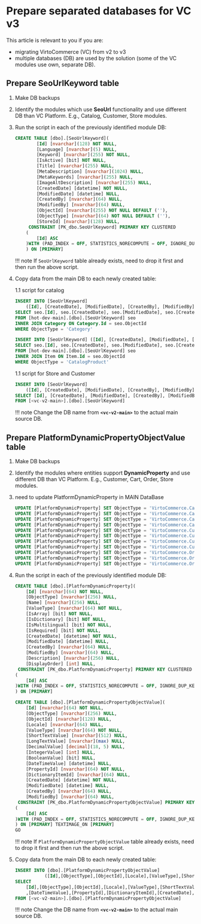 # Prepare separated databases for VC v3

This article is relevant to you if you are:

* migrating VirtoCommerce (VC) from v2 to v3
* multiple databases (DB) are used by the solution (some of the VC modules use own, separate DB).

## Prepare SeoUrlKeyword table

1. Make DB backups
1. Identify the modules which use **SeoUrl** functionality and use different DB than VC Platform. E.g., Catalog, Customer, Store modules.
1. Run the script in each of the previously identified module DB:

    ```sql
    CREATE TABLE [dbo].[SeoUrlKeyword](
    		[Id] [nvarchar](128) NOT NULL,
    		[Language] [nvarchar](5) NULL,
    		[Keyword] [nvarchar](255) NOT NULL,
    		[IsActive] [bit] NOT NULL,
    		[Title] [nvarchar](255) NULL,
    		[MetaDescription] [nvarchar](1024) NULL,
    		[MetaKeywords] [nvarchar](255) NULL,
    		[ImageAltDescription] [nvarchar](255) NULL,
    		[CreatedDate] [datetime] NOT NULL,
    		[ModifiedDate] [datetime] NULL,
    		[CreatedBy] [nvarchar](64) NULL,
    		[ModifiedBy] [nvarchar](64) NULL,
    		[ObjectId] [nvarchar](255) NOT NULL DEFAULT (''),
    		[ObjectType] [nvarchar](64) NOT NULL DEFAULT (''),
    		[StoreId] [nvarchar](128) NULL,
    	 CONSTRAINT [PK_dbo.SeoUrlKeyword] PRIMARY KEY CLUSTERED 
    	(
    		[Id] ASC
    	)WITH (PAD_INDEX = OFF, STATISTICS_NORECOMPUTE = OFF, IGNORE_DUP_KEY = OFF, ALLOW_ROW_LOCKS = ON, ALLOW_PAGE_LOCKS = ON) ON [PRIMARY]
    	) ON [PRIMARY]
    ```
    
    !!! note
        If `SeoUrlKeyword` table already exists, need to drop it first and then run the above script.

1. Copy data from the main DB to each newly created table:

    1.1 script for catalog
    ```sql
    INSERT INTO [SeoUrlKeyword]
        ([Id], [CreatedDate], [ModifiedDate], [CreatedBy], [ModifiedBy], [Keyword], [StoreId], [IsActive], [Language], [Title], [MetaDescription], [MetaKeywords],  [ImageAltDescription], [ObjectId], [ObjectType])
    SELECT seo.[Id], seo.[CreatedDate], seo.[ModifiedDate], seo.[CreatedBy], seo.[ModifiedBy], seo.[Keyword], seo.[StoreId], seo.[IsActive], seo.[Language], seo.[Title], seo.[MetaDescription], seo.[MetaKeywords], seo.[ImageAltDescription], seo.[ObjectId], seo.[ObjectType]
    FROM [hot-dev-main].[dbo].[SeoUrlKeyword] seo 
    INNER JOIN Category ON Category.Id = seo.ObjectId
    WHERE ObjectType = 'Category'

    INSERT INTO [SeoUrlKeyword] ([Id], [CreatedDate], [ModifiedDate], [CreatedBy], [ModifiedBy], [Keyword], [StoreId], [IsActive], [Language], [Title], [MetaDescription], [MetaKeywords], [ImageAltDescription], [ObjectId], [ObjectType])
    SELECT seo.[Id], seo.[CreatedDate], seo.[ModifiedDate], seo.[CreatedBy], seo.[ModifiedBy], seo.[Keyword], seo.[StoreId], seo.[IsActive], seo.[Language], seo.[Title], seo.[MetaDescription], seo.[MetaKeywords], seo.[ImageAltDescription], seo.[ObjectId], seo.[ObjectType]
    FROM [hot-dev-main].[dbo].[SeoUrlKeyword] seo
    INNER JOIN Item ON Item.Id = seo.ObjectId
    WHERE ObjectType = 'CatalogProduct'
    ```

    1.1 script for Store and Customer
    ```sql
    INSERT INTO [SeoUrlKeyword]
    	([Id], [CreatedDate], [ModifiedDate], [CreatedBy], [ModifiedBy], [Keyword], [StoreId], [IsActive], [Language], [Title], [MetaDescription], [MetaKeywords], [ImageAltDescription], [ObjectId], [ObjectType])
    SELECT [Id], [CreatedDate], [ModifiedDate], [CreatedBy], [ModifiedBy], [Keyword], [StoreId], [IsActive], [Language], [Title],   [MetaDescription], [MetaKeywords], [ImageAltDescription], [ObjectId], [ObjectType]
    FROM [<vc-v2-main>].[dbo].[SeoUrlKeyword] 
    ```
	
	!!! note
    	Change the DB name from **`<vc-v2-main>`** to the actual main source DB.

## Prepare PlatformDynamicPropertyObjectValue table

1. Make DB backups
1. Identify the modules where entities support **DynamicProperty** and use different DB than VC Platform. E.g., Customer, Cart, Order, Store modules.
1. need to update PlatformDynamicProperty in MAIN DataBase
    ```sql
    UPDATE [PlatformDynamicProperty] SET ObjectType = 'VirtoCommerce.CartModule.Core.Model.LineItem'     WHERE ObjectType = 'VirtoCommerce.Domain.Cart.Model.LineItem'
    UPDATE [PlatformDynamicProperty] SET ObjectType = 'VirtoCommerce.CartModule.Core.Model.Payment'      WHERE ObjectType = 'VirtoCommerce.Domain.Cart.Model.Payment'
    UPDATE [PlatformDynamicProperty] SET ObjectType = 'VirtoCommerce.CartModule.Core.Model.Shipment'     WHERE ObjectType = 'VirtoCommerce.Domain.Cart.Model.Shipment'
    UPDATE [PlatformDynamicProperty] SET ObjectType = 'VirtoCommerce.CartModule.Core.Model.ShoppingCart' WHERE ObjectType = 'VirtoCommerce.Domain.Cart.Model.ShoppingCart'
    UPDATE [PlatformDynamicProperty] SET ObjectType = 'VirtoCommerce.CustomerModule.Core.Model.Contact' WHERE ObjectType = 'VirtoCommerce.Domain.Customer.Model.Contact'
    UPDATE [PlatformDynamicProperty] SET ObjectType = 'VirtoCommerce.CustomerModule.Core.Model.Organization' WHERE ObjectType = 'VirtoCommerce.Domain.Customer.Model.Organization'
    UPDATE [PlatformDynamicProperty] SET ObjectType = 'VirtoCommerce.CustomerModule.Core.Model.Employee' WHERE ObjectType = 'VirtoCommerce.Domain.Customer.Model.Employee'
    UPDATE [PlatformDynamicProperty] SET ObjectType = 'VirtoCommerce.CustomerModule.Core.Model.Vendor' WHERE ObjectType = 'VirtoCommerce.Domain.Customer.Model.Vendor'               UPDATE [PlatformDynamicProperty] SET ObjectType = 'VirtoCommerce.OrderModule.Core.Model.CustomerOrder'  WHERE ObjectType = 'VirtoCommerce.Domain.Order.Model.CustomerOrder'
    UPDATE [PlatformDynamicProperty] SET ObjectType = 'VirtoCommerce.OrderModule.Core.Model.LineItem'       WHERE ObjectType = 'VirtoCommerce.Domain.Order.Model.LineItem'
    UPDATE [PlatformDynamicProperty] SET ObjectType = 'VirtoCommerce.OrderModule.Core.Model.PaymentIn'      WHERE ObjectType = 'VirtoCommerce.Domain.Order.Model.PaymentIn'
    UPDATE [PlatformDynamicProperty] SET ObjectType = 'VirtoCommerce.OrderModule.Core.Model.Shipment'       WHERE ObjectType = 'VirtoCommerce.Domain.Order.Model.Shipment'           UPDATE [PlatformDynamicProperty] SET ObjectType = 'VirtoCommerce.StoreModule.Core.Model.Store' WHERE ObjectType = 'VirtoCommerce.Domain.Store.Model.Store'
    ```
1. Run the script in each of the previously identified module DB:
    
    ```sql
    CREATE TABLE [dbo].[PlatformDynamicProperty](
        [Id] [nvarchar](64) NOT NULL,
        [ObjectType] [nvarchar](256) NULL,
        [Name] [nvarchar](256) NULL,
        [ValueType] [nvarchar](64) NOT NULL,
        [IsArray] [bit] NOT NULL,
        [IsDictionary] [bit] NOT NULL,
        [IsMultilingual] [bit] NOT NULL,
        [IsRequired] [bit] NOT NULL,
        [CreatedDate] [datetime] NOT NULL,
        [ModifiedDate] [datetime] NULL,
        [CreatedBy] [nvarchar](64) NULL,
        [ModifiedBy] [nvarchar](64) NULL,
        [Description] [nvarchar](256) NULL,
        [DisplayOrder] [int] NULL,
     CONSTRAINT [PK_dbo.PlatformDynamicProperty] PRIMARY KEY CLUSTERED 
    (
        [Id] ASC
    )WITH (PAD_INDEX = OFF, STATISTICS_NORECOMPUTE = OFF, IGNORE_DUP_KEY = OFF, ALLOW_ROW_LOCKS = ON, ALLOW_PAGE_LOCKS = ON) ON [PRIMARY]
    ) ON [PRIMARY]
    
    CREATE TABLE [dbo].[PlatformDynamicPropertyObjectValue](
    	[Id] [nvarchar](64) NOT NULL,
    	[ObjectType] [nvarchar](256) NULL,
    	[ObjectId] [nvarchar](128) NULL,
    	[Locale] [nvarchar](64) NULL,
    	[ValueType] [nvarchar](64) NOT NULL,
    	[ShortTextValue] [nvarchar](512) NULL,
    	[LongTextValue] [nvarchar](max) NULL,
    	[DecimalValue] [decimal](18, 5) NULL,
    	[IntegerValue] [int] NULL,
    	[BooleanValue] [bit] NULL,
    	[DateTimeValue] [datetime] NULL,
    	[PropertyId] [nvarchar](64) NOT NULL,
    	[DictionaryItemId] [nvarchar](64) NULL,
    	[CreatedDate] [datetime] NOT NULL,
    	[ModifiedDate] [datetime] NULL,
    	[CreatedBy] [nvarchar](64) NULL,
    	[ModifiedBy] [nvarchar](64) NULL,
     CONSTRAINT [PK_dbo.PlatformDynamicPropertyObjectValue] PRIMARY KEY CLUSTERED 
    (
    	[Id] ASC
    )WITH (PAD_INDEX = OFF, STATISTICS_NORECOMPUTE = OFF, IGNORE_DUP_KEY = OFF, ALLOW_ROW_LOCKS = ON, ALLOW_PAGE_LOCKS = ON) ON [PRIMARY]
    ) ON [PRIMARY] TEXTIMAGE_ON [PRIMARY]
    GO
    ```
	
	!!! note
        If `PlatformDynamicPropertyObjectValue` table already exists, need to drop it first and then run the above script.
    
2. Copy data from the main DB to each newly created table:

    ```sql
    INSERT INTO [dbo].[PlatformDynamicPropertyObjectValue]
               ([Id],[ObjectType],[ObjectId],[Locale],[ValueType],[ShortTextValue],[LongTextValue],[DecimalValue],[IntegerValue],[BooleanValue],[DateTimeValue],[PropertyId],[DictionaryItemId],[CreatedDate],[ModifiedDate],[CreatedBy],[ModifiedBy])
    SELECT 
        [Id],[ObjectType],[ObjectId],[Locale],[ValueType],[ShortTextValue],[LongTextValue],[DecimalValue],[IntegerValue],[BooleanValue]
        ,[DateTimeValue],[PropertyId],[DictionaryItemId],[CreatedDate],[ModifiedDate],[CreatedBy],[ModifiedBy]
    FROM [<vc-v2-main>].[dbo].[PlatformDynamicPropertyObjectValue]
    ```
    
	!!! note
    	Change the DB name from **`<vc-v2-main>`** to the actual main source DB.
